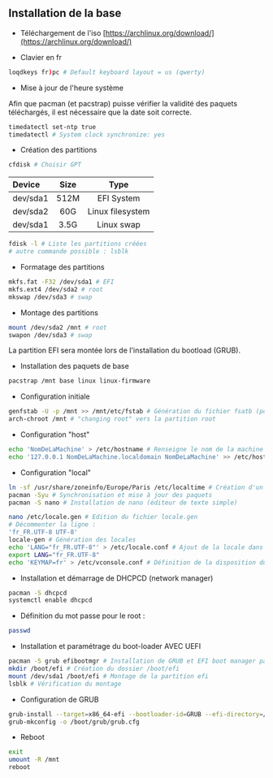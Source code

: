 ## Installation de la base

* Téléchargement de l'iso
[https://archlinux.org/download/](https://archlinux.org/download/)

* Clavier en fr
```bash
loqdkeys fr)pc # Default keyboard layout = us (qwerty)
```

* Mise à jour de l'heure système
  
Afin que pacman (et pacstrap) puisse vérifier la validité des paquets téléchargés, il est nécessaire que la date soit correcte.
```bash
timedatectl set-ntp true
timedatectl # System clock synchronize: yes
```

* Création des partitions
```bash
cfdisk # Choisir GPT
```
|Device|Size|Type|
|:-|:-:|:-:|
|dev/sda1|512M|EFI System|
|dev/sda2|60G|Linux filesystem|
|dev/sda1|3.5G|Linux swap|
```bash
fdisk -l # Liste les partitions créées
# autre commande possible : lsblk
```

* Formatage des partitions
```bash
mkfs.fat -F32 /dev/sda1 # EFI
mkfs.ext4 /dev/sda2 # root
mkswap /dev/sda3 # swap
```

* Montage des partitions
```bash
mount /dev/sda2 /mnt # root
swapon /dev/sda3 # swap
```

La partition EFI sera montée lors de l'installation du bootload (GRUB).

* Installation des paquets de base
```bash
pacstrap /mnt base linux linux-firmware
```

* Configuration initiale
```bash
genfstab -U -p /mnt >> /mnt/etc/fstab # Génération du fichier fsatb (pour le montage automatique des partitions)
arch-chroot /mnt # "changing root" vers la partition root
```

* Configuration "host"
```bash
echo 'NomDeLaMachine' > /etc/hostname # Renseigne le nom de la machine dans le fichier /etc/hostname
echo '127.0.0.1 NomDeLaMachine.localdomain NomDeLaMachine' >> /etc/hosts # Renseigne le nom de la machine dans le fichier /etc/hosts
```

* Configuration "local"
```bash
ln -sf /usr/share/zoneinfo/Europe/Paris /etc/localtime # Création d'un lien symbolique /etc/localtime afin de choisir le fuseau horaire de la France
pacman -Syu # Synchronisation et mise à jour des paquets
pacman -S nano # Installation de nano (éditeur de texte simple)
```

```bash
nano /etc/locale.gen # Edition du fichier locale.gen
# Décommenter la ligne :
'fr_FR.UTF-8 UTF-8'
locale-gen # Génération des locales
echo 'LANG="fr_FR.UTF-8"' > /etc/locale.conf # Ajout de la locale dans le fichier locale.conf
export LANG="fr_FR.UTF-8"
echo 'KEYMAP=fr' > /etc/vconsole.conf # Définition de la disposition du clavier
```

* Installation et démarrage de DHCPCD (network manager)
```bash
pacman -S dhcpcd
systemctl enable dhcpcd
```

* Définition du mot passe pour le root :
```bash
passwd
```

* Installation et paramétrage du boot-loader AVEC UEFI
```bash
pacman -S grub efibootmgr # Installation de GRUB et EFI boot manager packages
mkdir /boot/efi # Création du dossier /boot/efi
mount /dev/sda1 /boot/efi # Montage de la partition efi
lsblk # Vérification du montage
```

* Configuration de GRUB

```bash
grub-install --target=x86_64-efi --bootloader-id=GRUB --efi-directory=/boot/efi
grub-mkconfig -o /boot/grub/grub.cfg
```

* Reboot

```bash
exit
umount -R /mnt
reboot
```
